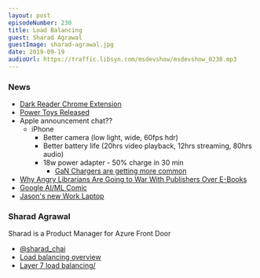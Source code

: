 ```yaml
---
layout: post
episodeNumber: 230
title: Load Balancing
guest: Sharad Agrawal
guestImage: sharad-agrawal.jpg
date: 2019-09-19
audioUrl: https://traffic.libsyn.com/msdevshow/msdevshow_0230.mp3
--- 
```


### News

 - [Dark Reader Chrome Extension](https://chrome.google.com/webstore/detail/dark-reader/eimadpbcbfnmbkopoojfekhnkhdbieeh)
 - [Power Toys Released](https://insider.windows.com/en-us/articles/announcing-the-first-preview-and-code-release-of-powertoys/)
 - Apple announcement chat??
     - iPhone
         - Better camera (low light, wide, 60fps hdr)
         - Better battery life (20hrs video playback, 12hrs streaming, 80hrs audio)
         - 18w power adapter - 50% charge in 30 min
             - [GaN Chargers are getting more common](https://www.amazon.com/gp/product/B07PT7XMP9/)
 - [Why Angry Librarians Are Going to War With Publishers Over E-Books](https://slate.com/business/2019/09/e-book-library-publisher-buying-controversy-petition.html)
 - [Google AI/ML Comic](https://cloud.google.com/products/ai/ml-comic-1/)
 - [Jason's new Work Laptop](https://www.dell.com/en-us/work/shop/dell-laptops-and-notebooks/new-xps-13-2-in-1-7390/spd/xps-13-7390-2-in-1-laptop/cax13w10p1c115)

### Sharad Agrawal

Sharad is a Product Manager for Azure Front Door

 - [@sharad_chai](https://twitter.com/sharad_chai)
 - [Load balancing overview](https://docs.microsoft.com/en-us/azure/architecture/guide/technology-choices/load-balancing-overview)
 - [Layer 7 load balancing/](https://www.nginx.com/resources/glossary/layer-7-load-balancing/)